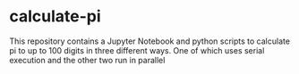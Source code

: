 # calculate-pi
This repository contains a Jupyter Notebook and python scripts to calculate pi to up to 100 digits in three different ways. One of which uses serial execution and the other two run in parallel
